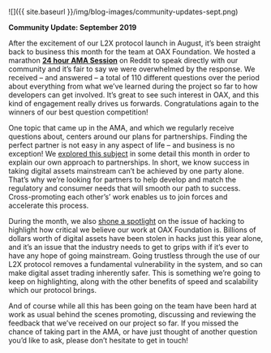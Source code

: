 ﻿---
layout: post
author: OAX Foundation
image: /img/blog-images/community-updates-sept.png
tag: community-updates
---

![]({{ site.baseurl }}/img/blog-images/community-updates-sept.png)

<b>Community Update: September 2019</b>

After the excitement of our L2X protocol launch in August, it’s been straight back to business this month for the team at OAX Foundation.  We hosted a marathon <b><a href="https://www.reddit.com/r/OpenANX/comments/cyyi8q/our_24hour_ama_askmeanything_session_is_now_live/" target="_blank">24 hour AMA Session</a></b> on Reddit to speak directly with our community and it’s fair to say we were overwhelmed by the response.  We received – and answered – a total of 110 different questions over the period about everything from what we’ve learned during the project so far to how developers can get involved.  It’s great to see such interest in OAX, and this kind of engagement really drives us forwards.  Congratulations again to the winners of our best question competition!


One topic that came up in the AMA, and which we regularly receive questions about, centers around our plans for partnerships.  Finding the perfect partner is not easy in any aspect of life – and business is no exception!  We <a href="https://www.oax.org/2019/09/27/Lets-Talk-About-Partnerships.html" target="_blank">explored this subject</a> in some detail this month in order to explain our own approach to partnerships.  In short, we know success in taking digital assets mainstream can’t be achieved by one party alone.  That’s why we’re looking for partners to help develop and match the regulatory and consumer needs that will smooth our path to success. Cross-promoting each other’s’ work enables us to join forces and accelerate this process.

During the month, we also <a href="https://www.oax.org/2019/09/20/Trustless-Hackers-2019.html" target="_blank">shone a spotlight</a> on the issue of hacking to highlight how critical we believe our work at OAX Foundation is.   Billions of dollars worth of digital assets have been stolen in hacks just this year alone, and it’s an issue that the industry needs to get to grips with if it’s ever to have any hope of going mainstream.  Going trustless through the use of our L2X protocol removes a fundamental vulnerability in the system, and so can make digital asset trading inherently safer.  This is something we’re going to keep on highlighting, along with the other benefits of speed and scalability which our protocol brings.

And of course while all this has been going on the team have been hard at work as usual behind the scenes promoting, discussing and reviewing the feedback that we’ve received on our project so far.  If you missed the chance of taking part in the AMA, or have just thought of another question you’d like to ask, please don’t hesitate to get in touch!




